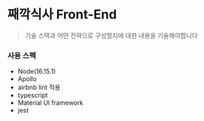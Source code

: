 # 째깍식사 Front-End

> 기술 스택과 어떤 전략으로 구성할지에 대한 내용을 기술해야합니다

### 사용 스펙

- Node(16.15.1)
- Apollo
- airbnb lint 적용
- typescript
- Material UI framework
- jest
